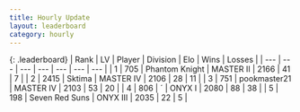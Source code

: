 ```yaml
---
title: Hourly Update
layout: leaderboard
category: hourly
---
```


{: .leaderboard}
| Rank | LV | Player | Division | Elo | Wins | Losses |
| --- | --- | --- | --- | --- | --- | --- |
| <span data-change="0">1</span> | 705 | <span title="ID: 742939">Phantom Knight</span> | MASTER II | <span data-change="0">2166</span> | <span data-change="0">41</span> | <span data-change="0">7</span> |
| <span data-change="0">2</span> | 2415 | <span title="ID: 353063">Sktima</span> | MASTER IV | <span data-change="0">2106</span> | <span data-change="0">28</span> | <span data-change="0">11</span> |
| <span data-change="0">3</span> | 751 | <span title="ID: 652474">pookmaster21</span> | MASTER IV | <span data-change="0">2103</span> | <span data-change="0">53</span> | <span data-change="0">20</span> |
| <span data-change="0">4</span> | 806 | <span title="ID: 224611">´</span> | ONYX I | <span data-change="0">2080</span> | <span data-change="0">88</span> | <span data-change="0">38</span> |
| <span data-change="0">5</span> | 198 | <span title="ID: 670324">Seven Red Suns</span> | ONYX III | <span data-change="0">2035</span> | <span data-change="0">22</span> | <span data-change="0">5</span> |